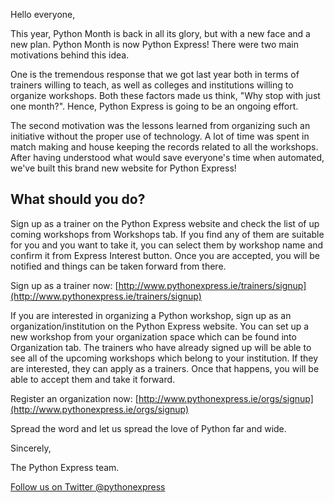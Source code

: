 Hello everyone,

This year, Python Month is back in all its glory, but with a new face and a new plan. Python Month is now Python Express! There were two main motivations behind this idea.

One is the tremendous response that we got last year both in terms of trainers willing to teach, as well as colleges and institutions willing to organize workshops. Both these factors made us think, "Why stop with just one month?". Hence, Python Express is going to be an ongoing effort.

The second motivation was the lessons learned from organizing such an initiative without the proper use of technology. A lot of time was spent in match making and house keeping the records related to all the workshops. After having understood what would save everyone's time when automated, we've built this brand new website for Python Express!

What should you do?
-------------------

Sign up as a trainer on the Python Express website and check the list of up coming workshops from Workshops tab. If you find any of them are suitable for you and you want to take it, you can select them by workshop name and confirm it from Express Interest button. Once you are accepted, you will be notified and things can be taken forward from there.

Sign up as a trainer now:
[http://www.pythonexpress.ie/trainers/signup](http://www.pythonexpress.ie/trainers/signup)

If you are interested in organizing a Python workshop, sign up as an organization/institution on the Python Express website.
You can set up a new workshop from your organization space which can be found into Organization tab. The trainers who have already signed up will be able to see all of the upcoming workshops which belong to your institution. If they are interested, they can apply as a trainers. Once that happens, you will be able to accept them and take it forward.

Register an organization now:
[http://www.pythonexpress.ie/orgs/signup](http://www.pythonexpress.ie/orgs/signup)

Spread the word and let us spread the love of Python far and wide.

Sincerely,

The Python Express team.

[Follow us on Twitter @pythonexpress](https://twitter.com/pythonexpress)
